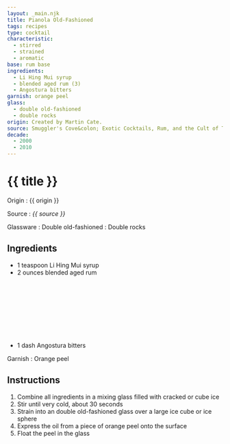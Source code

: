 ```yaml
---
layout: _main.njk
title: Pianola Old-Fashioned
tags: recipes
type: cocktail
characteristic:
  - stirred
  - strained
  - aromatic
base: rum base
ingredients:
  - Li Hing Mui syrup
  - blended aged rum (3)
  - Angostura bitters
garnish: orange peel
glass:
  - double old-fashioned
  - double rocks
origin: Created by Martin Cate.
source: Smuggler's Cove&colon; Exotic Cocktails, Rum, and the Cult of Tiki
decade:
  - 2000
  - 2010
---
```

<!-- markdownlint-disable MD025 -->
# {{ title }}
<!-- markdownlint-disable MD025 -->

Origin
  : {{ origin }}

Source
  : <cite>{{ source }}</cite>

Glassware
  : Double old-fashioned
  : Double rocks

## Ingredients

* 1 teaspoon Li Hing Mui syrup
* 2 ounces blended aged rum<icon-l space="1em" label="(3)" class="bigger"><span class="with-icon"><svg class="icon"><use href="/assets/images/icons/circle-3.svg#circle-3"></use></svg></span></icon-l>
* 1 dash Angostura bitters

Garnish
  : Orange peel

## Instructions

1. Combine all ingredients in a mixing glass filled with cracked or cube ice
2. Stir until very cold, about 30 seconds
3. Strain into an double old-fashioned glass over a large ice cube or ice sphere
4. Express the oil from a piece of orange peel onto the surface
5. Float the peel in the glass
